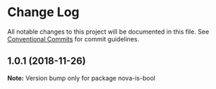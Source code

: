 # Change Log

All notable changes to this project will be documented in this file.
See [Conventional Commits](https://conventionalcommits.org) for commit guidelines.

## 1.0.1 (2018-11-26)

**Note:** Version bump only for package nova-is-bool
